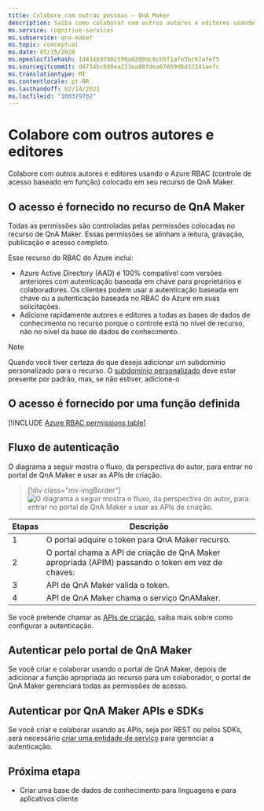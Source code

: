 ```yaml
---
title: Colabore com outras pessoas – QnA Maker
description: Saiba como colaborar com outros autores e editores usando o controle de acesso baseado em função do Azure.
ms.service: cognitive-services
ms.subservice: qna-maker
ms.topic: conceptual
ms.date: 05/15/2020
ms.openlocfilehash: 1d434697802596a0200dc0cb5f1afe5bc67afef5
ms.sourcegitcommit: d4734bc680ea221ea80fdea67859d6d32241aefc
ms.translationtype: MT
ms.contentlocale: pt-BR
ms.lasthandoff: 02/14/2021
ms.locfileid: "100379702"
---
```

# <a name="collaborate-with-other-authors-and-editors"></a>Colabore com outros autores e editores

Colabore com outros autores e editores usando o Azure RBAC (controle de acesso baseado em função) colocado em seu recurso de QnA Maker.

## <a name="access-is-provided-on-the-qna-maker-resource"></a>O acesso é fornecido no recurso de QnA Maker

Todas as permissões são controladas pelas permissões colocadas no recurso de QnA Maker. Essas permissões se alinham a leitura, gravação, publicação e acesso completo.

Esse recurso do RBAC do Azure inclui:
* Azure Active Directory (AAD) é 100% compatível com versões anteriores com autenticação baseada em chave para proprietários e colaboradores. Os clientes podem usar a autenticação baseada em chave ou a autenticação baseada no RBAC do Azure em suas solicitações.
* Adicione rapidamente autores e editores a todas as bases de dados de conhecimento no recurso porque o controle está no nível de recurso, não no nível da base de dados de conhecimento.

> [!NOTE]
> Quando você tiver certeza de que deseja adicionar um subdomínio personalizado para o recurso. O [subdomínio personalizado](https://docs.microsoft.com/azure/cognitive-services/cognitive-services-custom-subdomains) deve estar presente por padrão, mas, se não estiver, adicione-o

## <a name="access-is-provided-by-a-defined-role"></a>O acesso é fornecido por uma função definida

[!INCLUDE [Azure RBAC permissions table](../includes/role-based-access-control.md)]

## <a name="authentication-flow"></a>Fluxo de autenticação

O diagrama a seguir mostra o fluxo, da perspectiva do autor, para entrar no portal de QnA Maker e usar as APIs de criação.

> [!div class="mx-imgBorder"]
> ![O diagrama a seguir mostra o fluxo, da perspectiva do autor, para entrar no portal de QnA Maker e usar as APIs de criação.](../media/qnamaker-how-to-collaborate-knowledge-base/rbac-flow-from-portal-to-service.png)

|Etapas|Descrição|
|--|--|
|1|O portal adquire o token para QnA Maker recurso.|
|2|O portal chama a API de criação de QnA Maker apropriada (APIM) passando o token em vez de chaves.|
|3|API de QnA Maker valida o token.|
|4 |API de QnA Maker chama o serviço QnAMaker.|

Se você pretende chamar as [APIs de criação](../index.yml), saiba mais sobre como configurar a autenticação.

## <a name="authenticate-by-qna-maker-portal"></a>Autenticar pelo portal de QnA Maker

Se você criar e colaborar usando o portal de QnA Maker, depois de adicionar a função apropriada ao recurso para um colaborador, o portal de QnA Maker gerenciará todas as permissões de acesso.

## <a name="authenticate-by-qna-maker-apis-and-sdks"></a>Autenticar por QnA Maker APIs e SDKs

Se você criar e colaborar usando as APIs, seja por REST ou pelos SDKs, será necessário [criar uma entidade de serviço](../../authentication.md#assign-a-role-to-a-service-principal) para gerenciar a autenticação.

## <a name="next-step"></a>Próxima etapa

* Criar uma base de dados de conhecimento para linguagens e para aplicativos cliente
